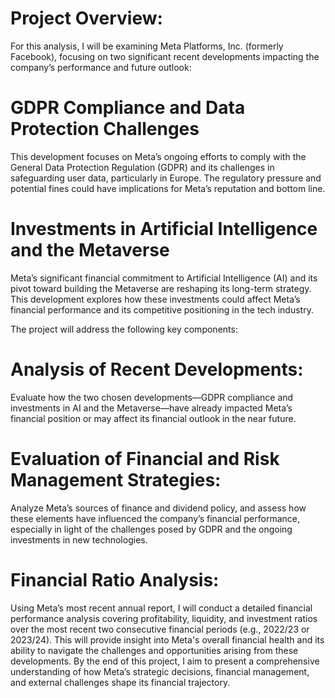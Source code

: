 # Project Overview:

For this analysis, I will be examining Meta Platforms, Inc. (formerly Facebook), focusing on two significant recent developments impacting the company’s performance and future outlook:

# GDPR Compliance and Data Protection Challenges
This development focuses on Meta’s ongoing efforts to comply with the General Data Protection Regulation (GDPR) and its challenges in safeguarding user data, particularly in Europe. The regulatory pressure and potential fines could have implications for Meta’s reputation and bottom line.
# Investments in Artificial Intelligence and the Metaverse
Meta’s significant financial commitment to Artificial Intelligence (AI) and its pivot toward building the Metaverse are reshaping its long-term strategy. This development explores how these investments could affect Meta’s financial performance and its competitive positioning in the tech industry.

The project will address the following key components:

# Analysis of Recent Developments:
Evaluate how the two chosen developments—GDPR compliance and investments in AI and the Metaverse—have already impacted Meta’s financial position or may affect its financial outlook in the near future.
# Evaluation of Financial and Risk Management Strategies:
Analyze Meta’s sources of finance and dividend policy, and assess how these elements have influenced the company’s financial performance, especially in light of the challenges posed by GDPR and the ongoing investments in new technologies.
# Financial Ratio Analysis: 
Using Meta’s most recent annual report, I will conduct a detailed financial performance analysis covering profitability, liquidity, and investment ratios over the most recent two consecutive financial periods (e.g., 2022/23 or 2023/24). This will provide insight into Meta's overall financial health and its ability to navigate the challenges and opportunities arising from these developments.
By the end of this project, I aim to present a comprehensive understanding of how Meta’s strategic decisions, financial management, and external challenges shape its financial trajectory.
